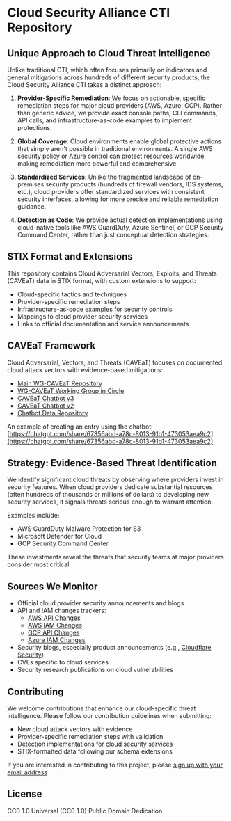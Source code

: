 # Cloud Security Alliance CTI Repository

## Unique Approach to Cloud Threat Intelligence

Unlike traditional CTI, which often focuses primarily on indicators and general mitigations across hundreds of different security products, the Cloud Security Alliance CTI takes a distinct approach:

1. **Provider-Specific Remediation**: We focus on actionable, specific remediation steps for major cloud providers (AWS, Azure, GCP). Rather than generic advice, we provide exact console paths, CLI commands, API calls, and infrastructure-as-code examples to implement protections.

2. **Global Coverage**: Cloud environments enable global protective actions that simply aren't possible in traditional environments. A single AWS security policy or Azure control can protect resources worldwide, making remediation more powerful and comprehensive.

3. **Standardized Services**: Unlike the fragmented landscape of on-premises security products (hundreds of firewall vendors, IDS systems, etc.), cloud providers offer standardized services with consistent security interfaces, allowing for more precise and reliable remediation guidance.

4. **Detection as Code**: We provide actual detection implementations using cloud-native tools like AWS GuardDuty, Azure Sentinel, or GCP Security Command Center, rather than just conceptual detection strategies.

## STIX Format and Extensions

This repository contains Cloud Adversarial Vectors, Exploits, and Threats (CAVEaT) data in STIX format, with custom extensions to support:

- Cloud-specific tactics and techniques
- Provider-specific remediation steps
- Infrastructure-as-code examples for security controls
- Mappings to cloud provider security services
- Links to official documentation and service announcements

## CAVEaT Framework

Cloud Adversarial, Vectors, and Threats (CAVEaT) focuses on documented cloud attack vectors with evidence-based mitigations:

- [Main WG-CAVEaT Repository](https://github.com/CloudSecurityAlliance-WG/WG-CAVEaT)
- [WG-CAVEaT Working Group in Circle](https://circle.cloudsecurityalliance.org/community-home1?communitykey=cce2fd58-ba71-4280-9e3d-018c352d4100)
- [CAVEaT Chatbot v3](https://chatgpt.com/g/g-xXpnPwHaD-cloud-adversarial-vectors-and-threat-solutions-v3)
- [CAVEaT Chatbot v2](https://csaurl.org/CAVEaT-Chatbot)
- [Chatbot Data Repository](https://github.com/Cloudsecurityalliance-Chatbots/chatbot-CAVEaT-data)

An example of creating an entry using the chatbot: [https://chatgpt.com/share/67356abd-a78c-8013-91b1-473053aea9c2](https://chatgpt.com/share/67356abd-a78c-8013-91b1-473053aea9c2)

## Strategy: Evidence-Based Threat Identification

We identify significant cloud threats by observing where providers invest in security features. When cloud providers dedicate substantial resources (often hundreds of thousands or millions of dollars) to developing new security services, it signals threats serious enough to warrant attention.

Examples include:
- AWS GuardDuty Malware Protection for S3
- Microsoft Defender for Cloud
- GCP Security Command Center

These investments reveal the threats that security teams at major providers consider most critical.

## Sources We Monitor

- Official cloud provider security announcements and blogs
- API and IAM changes trackers:
  - [AWS API Changes](https://awsapichanges.com/)
  - [AWS IAM Changes](https://awsiamchanges.com/)
  - [GCP API Changes](https://gcpapichanges.com/)
  - [Azure IAM Changes](https://azureiamchanges.com/)
- Security blogs, especially product announcements (e.g., [Cloudflare Security](https://blog.cloudflare.com/tag/security/))
- CVEs specific to cloud services
- Security research publications on cloud vulnerabilities

## Contributing

We welcome contributions that enhance our cloud-specific threat intelligence. Please follow our contribution guidelines when submitting:
- New cloud attack vectors with evidence
- Provider-specific remediation steps with validation
- Detection implementations for cloud security services
- STIX-formatted data following our schema extensions

If you are interested in contributing to this project, please [sign up with your email address](https://csaurl.org/WG-CAVEaT-Form)

## License

CC0 1.0 Universal (CC0 1.0) Public Domain Dedication
